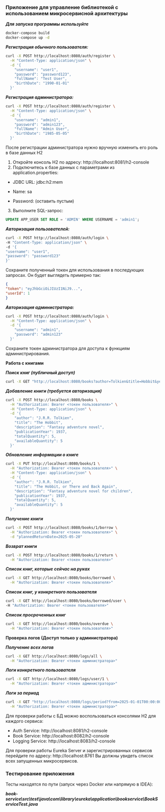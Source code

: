 ### **Приложение для управление библиотекой с использованием микросервисной архитектуры**

***Для запуска программы используйте***
```bash 
docker-compose build
docker-compose up -d
```

***Регистрация обычного пользователя:***
```bash
curl -X POST http://localhost:8080/auth/register \
  -H "Content-Type: application/json" \
  -d '{
    "username": "user1",
    "password": "password123",
    "fullName": "Test User",
    "birthDate": "1990-01-01"
  }'
  ```
***Регистрация администратора:***
```bash
curl -X POST http://localhost:8080/auth/register \
  -H "Content-Type: application/json" \
  -d '{
    "username": "admin1",
    "password": "admin123",
    "fullName": "Admin User",
    "birthDate": "1985-05-05"
  }'
  ```
После регистрации администратора нужно вручную изменить его роль в базе данных H2
1. Откройте консоль H2 по адресу: http://localhost:8081/h2-console
2. Подключитесь к базе данных с параметрами из application.properties:

* JDBC URL: jdbc:h2:mem

* Name: sa

* Password: 
(оставить пустым)

3. Выполните SQL-запрос:
```SQL 
UPDATE APP_USER SET ROLE = 'ADMIN' WHERE USERNAME = 'admin1';
```

***Авторизация пользователей:***
```bash
curl -X POST http://localhost:8080/auth/login \
-H "Content-Type: application/json" \
-d '{
"username": "user1",
"password": "password123"
}'
```
Сохраните полученный токен для использования в последующих запросах. Он будет выглядеть примерно так:
```json
{
"token": "eyJhbGciOiJIUzI1NiJ9...",
"userId": 1
}
```
***Авторизация администратора:***
```bash
curl -X POST http://localhost:8080/auth/login \
  -H "Content-Type: application/json" \
  -d '{
    "username": "admin1",
    "password": "admin123"
  }'
```
Сохраните токен администратора для доступа к функциям администрирования.

**Работа с книгами**

***Поиск книг (публичный доступ)***
```bash
curl -X GET "http://localhost:8080/books?author=Tolkien&title=Hobbit&year=1937"
```
***Добавление книги (требуется авторизация)***
```bash
curl -X POST http://localhost:8080/books \
  -H "Authorization: Bearer <токен пользователя>" \
  -H "Content-Type: application/json" \
  -d '{
    "author": "J.R.R. Tolkien",
    "title": "The Hobbit",
    "description": "Fantasy adventure novel",
    "publicationYear": 1937,
    "totalQuantity": 5,
    "availableQuantity": 5
  }'
```
***Обновление информации о книге***
```bash
curl -X PUT http://localhost:8080/books/1 \
  -H "Authorization: Bearer <токен пользователя>" \
  -H "Content-Type: application/json" \
  -d '{
    "author": "J.R.R. Tolkien",
    "title": "The Hobbit, or There and Back Again",
    "description": "Fantasy adventure novel for children",
    "publicationYear": 1937,
    "totalQuantity": 5,
    "availableQuantity": 5
  }'
```
***Получение книги***
```bash
curl -X POST http://localhost:8080/books/1/borrow \
  -H "Authorization: Bearer <токен пользователя>" \
  -d "plannedReturnDate=2025-05-20"
  ```
***Возврат книги***
```bash
curl -X POST http://localhost:8080/books/1/return \
  -H "Authorization: Bearer <токен пользователя>"
```

***Список книг, которые сейчас на руках***
```bash
curl -X GET http://localhost:8080/books/borrowed \
  -H "Authorization: Bearer <токен пользователя>"
```

***Список книг, у конкретного пользователя***
```bash
curl -X GET http://localhost:8080/books/borrowed/user \
-H "Authorization: Bearer <токен пользователя>"
```

***Список просроченных книг***
```bash
curl -X GET http://localhost:8080/books/overdue \
  -H "Authorization: Bearer <токен пользователя>"
```
**Проверка логов (Доступ только у администратора)**

***Получение всех логов***
```bash
curl -X GET http://localhost:8080/logs/all \
  -H "Authorization: Bearer <токен администратора>"
```
***Логи конкретного пользователя***
```bash
curl -X GET http://localhost:8080/logs/user/1 \
  -H "Authorization: Bearer <токен администратора>"
```
***Логи за период***
```bash
curl -X GET "http://localhost:8080/logs/period?from=2025-01-01T00:00:00&to=2025-12-31T23:59:59" \
  -H "Authorization: Bearer <токен администратора>"
```


Для проверки работы с БД можно воспользоваться консолями H2 для каждого сервиса:

* Auth Service: http://localhost:8081/h2-console
* Book Service: http://localhost:8082/h2-console
* Logging Service: http://localhost:8083/h2-console

Для проверки работы Eureka Server и зарегистрированных сервисов перейдите по адресу:
http://localhost:8761
Вы должны увидеть список всех запущенных микросервисов.

### Тестирование приложения

Тесты находятся по пути (запуск через Docker или напрямую в IDEA):

***book-service\src\test\java\com\library\eureka\application\bookservice\BookServiceTest.java***